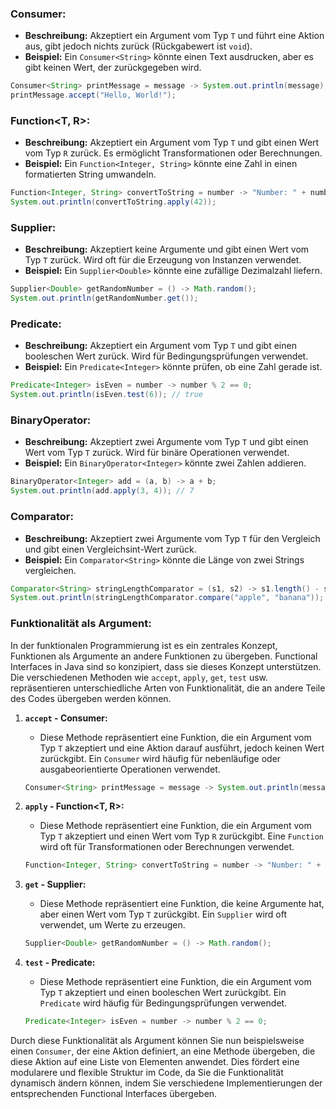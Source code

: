 
### **Consumer<T>:**
- **Beschreibung:** Akzeptiert ein Argument vom Typ `T` und führt eine Aktion aus, gibt jedoch nichts zurück (Rückgabewert ist `void`).
- **Beispiel:** Ein `Consumer<String>` könnte einen Text ausdrucken, aber es gibt keinen Wert, der zurückgegeben wird.

```java
Consumer<String> printMessage = message -> System.out.println(message);
printMessage.accept("Hello, World!");
```

### **Function<T, R>:**
- **Beschreibung:** Akzeptiert ein Argument vom Typ `T` und gibt einen Wert vom Typ `R` zurück. Es ermöglicht Transformationen oder Berechnungen.
- **Beispiel:** Ein `Function<Integer, String>` könnte eine Zahl in einen formatierten String umwandeln.

```java
Function<Integer, String> convertToString = number -> "Number: " + number;
System.out.println(convertToString.apply(42));
```

### **Supplier<T>:**
- **Beschreibung:** Akzeptiert keine Argumente und gibt einen Wert vom Typ `T` zurück. Wird oft für die Erzeugung von Instanzen verwendet.
- **Beispiel:** Ein `Supplier<Double>` könnte eine zufällige Dezimalzahl liefern.

```java
Supplier<Double> getRandomNumber = () -> Math.random();
System.out.println(getRandomNumber.get());
```

### **Predicate<T>:**
- **Beschreibung:** Akzeptiert ein Argument vom Typ `T` und gibt einen booleschen Wert zurück. Wird für Bedingungsprüfungen verwendet.
- **Beispiel:** Ein `Predicate<Integer>` könnte prüfen, ob eine Zahl gerade ist.

```java
Predicate<Integer> isEven = number -> number % 2 == 0;
System.out.println(isEven.test(6)); // true
```

### **BinaryOperator<T>:**
- **Beschreibung:** Akzeptiert zwei Argumente vom Typ `T` und gibt einen Wert vom Typ `T` zurück. Wird für binäre Operationen verwendet.
- **Beispiel:** Ein `BinaryOperator<Integer>` könnte zwei Zahlen addieren.

```java
BinaryOperator<Integer> add = (a, b) -> a + b;
System.out.println(add.apply(3, 4)); // 7
```

### **Comparator<T>:**
- **Beschreibung:** Akzeptiert zwei Argumente vom Typ `T` für den Vergleich und gibt einen Vergleichsint-Wert zurück.
- **Beispiel:** Ein `Comparator<String>` könnte die Länge von zwei Strings vergleichen.

```java
Comparator<String> stringLengthComparator = (s1, s2) -> s1.length() - s2.length();
System.out.println(stringLengthComparator.compare("apple", "banana")); // -3
```


### **Funktionalität als Argument:**
In der funktionalen Programmierung ist es ein zentrales Konzept, Funktionen als Argumente an andere Funktionen zu übergeben. Functional Interfaces in Java sind so konzipiert, dass sie dieses Konzept unterstützen. Die verschiedenen Methoden wie `accept`, `apply`, `get`, `test` usw. repräsentieren unterschiedliche Arten von Funktionalität, die an andere Teile des Codes übergeben werden können.

1. **`accept` - Consumer<T>:**
   - Diese Methode repräsentiert eine Funktion, die ein Argument vom Typ `T` akzeptiert und eine Aktion darauf ausführt, jedoch keinen Wert zurückgibt. Ein `Consumer` wird häufig für nebenläufige oder ausgabeorientierte Operationen verwendet.

    ```java
    Consumer<String> printMessage = message -> System.out.println(message);
    ```

2. **`apply` - Function<T, R>:**
   - Diese Methode repräsentiert eine Funktion, die ein Argument vom Typ `T` akzeptiert und einen Wert vom Typ `R` zurückgibt. Eine `Function` wird oft für Transformationen oder Berechnungen verwendet.

    ```java
    Function<Integer, String> convertToString = number -> "Number: " + number;
    ```

3. **`get` - Supplier<T>:**
   - Diese Methode repräsentiert eine Funktion, die keine Argumente hat, aber einen Wert vom Typ `T` zurückgibt. Ein `Supplier` wird oft verwendet, um Werte zu erzeugen.

    ```java
    Supplier<Double> getRandomNumber = () -> Math.random();
    ```

4. **`test` - Predicate<T>:**
   - Diese Methode repräsentiert eine Funktion, die ein Argument vom Typ `T` akzeptiert und einen booleschen Wert zurückgibt. Ein `Predicate` wird häufig für Bedingungsprüfungen verwendet.

    ```java
    Predicate<Integer> isEven = number -> number % 2 == 0;
    ```

Durch diese Funktionalität als Argument können Sie nun beispielsweise einen `Consumer`, der eine Aktion definiert, an eine Methode übergeben, die diese Aktion auf eine Liste von Elementen anwendet. Dies fördert eine modularere und flexible Struktur im Code, da Sie die Funktionalität dynamisch ändern können, indem Sie verschiedene Implementierungen der entsprechenden Functional Interfaces übergeben.